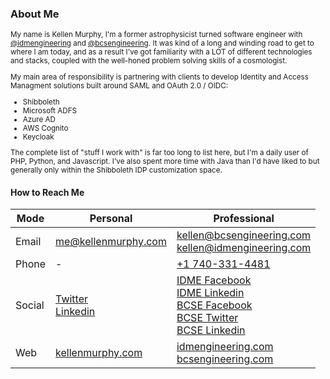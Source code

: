 ### About Me
<small>

My name is Kellen Murphy, I'm a former astrophysicist turned software engineer with [@idmengineering](https://github.com/idmengineering) and [@bcsengineering](https://github.com/bcsengineering). It was kind of a long and winding road to get to where I am today, and as a result I've got familiarity with a LOT of different technologies and stacks, coupled with the well-honed problem solving skills of a cosmologist. 

My main area of responsibility is partnering with clients to develop Identity and Access Managment solutions built around SAML and OAuth 2.0 / OIDC:

- Shibboleth
- Microsoft ADFS
- Azure AD
- AWS Cognito
- Keycloak

The complete list of "stuff I work with" is far too long to list here, but I'm a daily user of PHP, Python, and Javascript. I've also spent more time with Java than I'd have liked to but generally only within the Shibboleth IDP customization space.

</small>

#### How to Reach Me

Mode  |  Personal  |  Professional 
-|-|-
Email | me@kellenmurphy.com | kellen@bcsengineering.com <br/> kellen@idmengineering.com
Phone | - | <a href="tel:+17403314481">+1 740-331-4481</a>
Social | [Twitter](https://twitter.com/kellenmurphy) <br/> [Linkedin](https://www.linkedin.com/in/kellenmurphy/) | [IDME Facebook](http://www.facebook.com/IdentityManagementEngineering/) <br/> [IDME Linkedin](https://www.linkedin.com/company/identity-management-engineering) <br/> [BCSE Facebook](http://www.facebook.com/bcsengineering//) <br/> [BCSE Twitter](https://twitter.com/bcsengineering) <br/> [BCSE Linkedin](https://www.linkedin.com/groups/BCS-Engineering-3603060)
Web | [kellenmurphy.com](kellenmurphy.com) | [idmengineering.com](idmengineering.com)<br/>[bcsengineering.com](bcsengineering.com)


<!--
**kellenmurphy/kellenmurphy** is a ✨ _special_ ✨ repository because its `README.md` (this file) appears on your GitHub profile.

Here are some ideas to get you started:

- 🔭 I’m currently working on ...
- 🌱 I’m currently learning ...
- 👯 I’m looking to collaborate on ...
- 🤔 I’m looking for help with ...
- 💬 Ask me about ...
- 📫 How to reach me: ...
- 😄 Pronouns: ...
- ⚡ Fun fact: ...
-->
